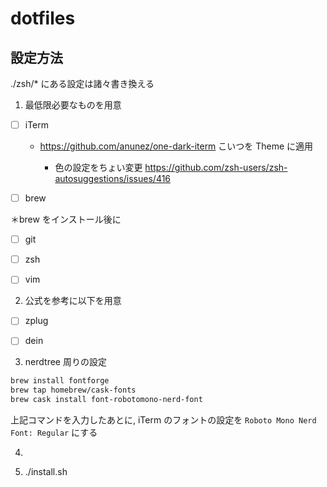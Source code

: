 # dotfiles

## 設定方法

./zsh/* にある設定は諸々書き換える

1. 最低限必要なものを用意

- [ ] iTerm 

  - https://github.com/anunez/one-dark-iterm こいつを Theme に適用

	- 色の設定をちょい変更  https://github.com/zsh-users/zsh-autosuggestions/issues/416

- [ ] brew

＊brew をインストール後に

- [ ] git

- [ ] zsh

- [ ] vim

2. 公式を参考に以下を用意

- [ ] zplug

- [ ] dein

3. nerdtree 周りの設定

```zsh
brew install fontforge
brew tap homebrew/cask-fonts
brew cask install font-robotomono-nerd-font
```

上記コマンドを入力したあとに, iTerm のフォントの設定を `Roboto Mono Nerd Font: Regular` にする

4. 

5. ./install.sh
